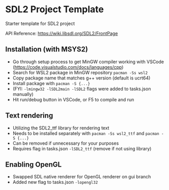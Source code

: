 # SDL2 Project Template

Starter template for SDL2 project

API Reference: https://wiki.libsdl.org/SDL2/FrontPage

## Installation (with MSYS2)
- Go through setup process to get MinGW compiler working with VSCode (https://code.visualstudio.com/docs/languages/cpp)
- Search for WSL2 package in MinGW repository `pacman -Ss wsl2`
- Copy package name that matches g++ version (default is ucrt64)
- Install package with `pacman -S {...}`
- (FYI: `-lmingw32 -lSDL2main -lSDL2` flags were added to tasks.json manually)
- Hit run/debug button in VSCode, or F5 to compile and run

## Text rendering
- Utilizing the SDL2_ttf library for rendering text
- Needs to be installed separately with `pacman -Ss wsl2_ttf` and `pacman -S {...}`
- Can be removed if unnecessary for your purposes
- Requires flag in tasks.json `-lSDL2_ttf` (remove if not using library)

## Enabling OpenGL
- Swapped SDL native renderer for OpenGL renderer on gui branch
- Added new flag to tasks.json `-lopengl32`
